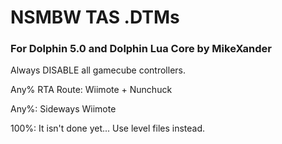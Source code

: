 # NSMBW TAS .DTMs
### For Dolphin 5.0 and Dolphin Lua Core by MikeXander

Always DISABLE all gamecube controllers.

Any% RTA Route: Wiimote + Nunchuck

Any%: Sideways Wiimote

100%: It isn't done yet... Use level files instead.